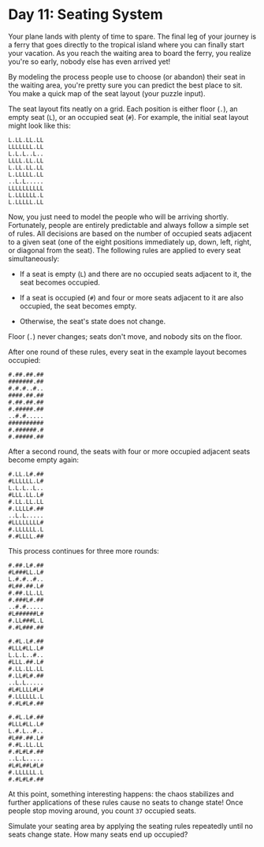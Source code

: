 # Day 11: Seating System

Your plane lands with plenty of time to spare. The final leg of your journey is
a ferry that goes directly to the tropical island where you can finally start
your vacation. As you reach the waiting area to board the ferry, you realize
you're so early, nobody else has even arrived yet!

By modeling the process people use to choose (or abandon) their seat in the
waiting area, you're pretty sure you can predict the best place to sit. You make
a quick map of the seat layout (your puzzle input).

The seat layout fits neatly on a grid. Each position is either floor (`.`), an
empty seat (`L`), or an occupied seat (`#`). For example, the initial seat
layout might look like this:

```
L.LL.LL.LL
LLLLLLL.LL
L.L.L..L..
LLLL.LL.LL
L.LL.LL.LL
L.LLLLL.LL
..L.L.....
LLLLLLLLLL
L.LLLLLL.L
L.LLLLL.LL
```

Now, you just need to model the people who will be arriving shortly.
Fortunately, people are entirely predictable and always follow a simple set of
rules. All decisions are based on the number of occupied seats adjacent to a
given seat (one of the eight positions immediately up, down, left, right, or
diagonal from the seat). The following rules are applied to every seat
simultaneously:

- If a seat is empty (`L`) and there are no occupied seats adjacent to it, the
  seat becomes occupied.

- If a seat is occupied (`#`) and four or more seats adjacent to it are also
  occupied, the seat becomes empty.

- Otherwise, the seat's state does not change.

Floor (`.`) never changes; seats don't move, and nobody sits on the floor.

After one round of these rules, every seat in the example layout becomes
occupied:

```
#.##.##.##
#######.##
#.#.#..#..
####.##.##
#.##.##.##
#.#####.##
..#.#.....
##########
#.######.#
#.#####.##
```

After a second round, the seats with four or more occupied adjacent seats become
empty again:

```
#.LL.L#.##
#LLLLLL.L#
L.L.L..L..
#LLL.LL.L#
#.LL.LL.LL
#.LLLL#.##
..L.L.....
#LLLLLLLL#
#.LLLLLL.L
#.#LLLL.##
```

This process continues for three more rounds:

```
#.##.L#.##
#L###LL.L#
L.#.#..#..
#L##.##.L#
#.##.LL.LL
#.###L#.##
..#.#.....
#L######L#
#.LL###L.L
#.#L###.##
```

```
#.#L.L#.##
#LLL#LL.L#
L.L.L..#..
#LLL.##.L#
#.LL.LL.LL
#.LL#L#.##
..L.L.....
#L#LLLL#L#
#.LLLLLL.L
#.#L#L#.##
```

```
#.#L.L#.##
#LLL#LL.L#
L.#.L..#..
#L##.##.L#
#.#L.LL.LL
#.#L#L#.##
..L.L.....
#L#L##L#L#
#.LLLLLL.L
#.#L#L#.##
```

At this point, something interesting happens: the chaos stabilizes and further
applications of these rules cause no seats to change state! Once people stop
moving around, you count `37` occupied seats.

Simulate your seating area by applying the seating rules repeatedly until no
seats change state. How many seats end up occupied?
